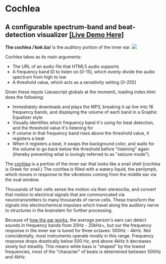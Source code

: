 # Cochlea
## A configurable spectrum-band and beat-detection visualizer [[Live Demo Here]](http://staringispolite.github.io/cochlea/)


**The cochlea _/ˈkɒk.lɪə/_** is the auditory portion of the inner ear. ![](http://upload.wikimedia.org/wikipedia/commons/thumb/a/a6/Cochlea.svg/490px-Cochlea.svg.png)

Cochlea takes as its main arguments:
* The URL of an audio file that HTML5 audio supports
* A frequency band ID to listen on [0-15], which evenly divide the audio spectrum from high to low
* A threshold value, which acts as a sensitivity setting [0-255]

Given these inputs (Javascript globals at the moment), loading index.html does the following:
* Immediately downloads and plays the MP3, breaking it up live into 16 frequency bands, and displaying the volume of each band in a Graphic Equalizer style
* Visually identifies which frequency band it's using for beat detection, and the threshold value it's listening for
* If volume in that frequency band rises above the threshold value, it registers a beat
* When it registers a beat, it swaps the background color, and waits for the volume to go back below the threshold before "listening" again (thereby preventing what is lovingly referred to as "seizure mode").

The [cochlea](http://en.wikipedia.org/wiki/Cochlea) is a portion of the inner ear that looks like a snail shell (cochlea is Greek for snail.) The cochlea is filled with a watery liquid, the perilymph, which moves in response to the vibrations coming from the middle ear via the oval window. 

Thousands of hair cells sense the motion via their stereocilia, and convert that motion to electrical signals that are communicated via neurotransmitters to many thousands of nerve cells. These transform the signals into electrochemical impulses which travel along the auditory nerve to structures in the brainstem for further processing.

Because of [how the ear works](http://www.soundonsound.com/sos/mar11/articles/how-the-ear-works.htm), the average person's ears can detect sounds in frequency bands from 20Hz - 20kHz+, but our the frequency response in the inner ear is tuned for three octaves: 500Hz - 4kHz. Not coincidentally, most instruments operate mostly in this range. Frequency response drops drastically below 500 Hz, and above 4kHz it decreases slowly but steadily. This means while bass is "shaped" by the lowest frequencies, most of the "character" of beats is determined between 500Hz and 4kHz.
